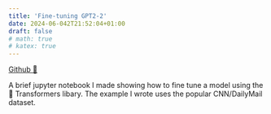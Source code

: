 ```yaml
---
title: 'Fine-tuning GPT2-2'
date: 2024-06-042T21:52:04+01:00
draft: false
# math: true
# katex: true
---
```


[Github 🔗](https://github.com/jwhogg/GPT-2-Fine-Tuning/tree/main)

A brief jupyter notebook I made showing how to fine tune a model using the 🤗 Transformers libary. The example I wrote uses the popular CNN/DailyMail dataset.